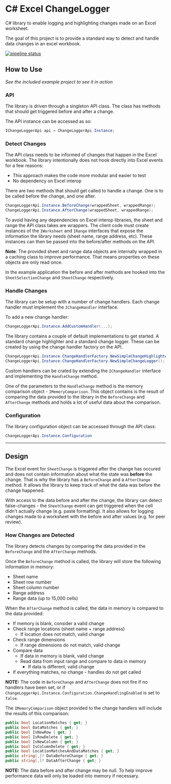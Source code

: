 # C# Excel ChangeLogger

C# library to enable logging and highlighting changes made on an Excel worksheet.

The goal of this project is to provide a standard way to detect and handle data changes in an excel workbook.

[![pipeline status](https://gitlab.com/hectorjsmith/csharp-excel-changelogger/badges/master/pipeline.svg)](https://gitlab.com/hectorjsmith/csharp-excel-changelogger/-/commits/master)

## How to Use

*See the included example project to see it in action*

### API

The library is driven through a singleton API class. The class has methods that should get triggered before and after a change.

The API instance can be accessed as so:

```csharp
IChangeLoggerApi api = ChangeLoggerApi.Instance;
```

### Detect Changes

The API class needs to be informed of changes that happen in the Excel workbook. The library intentionally does not hook directly into Excel events for a few reasons:
- This approach makes the code more modular and easier to test
- No dependency on Excel interop

There are two methods that should get called to handle a change. One is to be called before the change, and one after.

```csharp
ChangeLoggerApi.Instance.BeforeChange(wrappedSheet, wrappedRange);
ChangeLoggerApi.Instance.AfterChange(wrappedSheet, wrappedRange);
```

To avoid having any dependencies on Excel interop libraries, the sheet and range the API class takes are wrappers.
The client code must create instances of the `IWorksheet` and `IRange` interfaces that expose the information the library needs (sheet name, range address, etc).
These instances can then be passed into the before/after methods on the API.

**Note**: The provided sheet and range data objects are internally wrapped in a caching class to improve performance. That means properties on these objects are only read once.

In the example application the before and after methods are hooked into the `SheetSelectionChange` and `SheetChange` respectively.

### Handle Changes

The library can be setup with a number of change handlers. Each change handler must implement the `IChangeHandler` interface.

To add a new change handler:

```csharp
ChangeLoggerApi.Instance.AddCustomHandler(...);
```

The library contains a couple of default implementations to get started. A standard change highlighter and a standard change logger.
These can be created by using the change handler factory on the API.

```csharp
ChangeLoggerApi.Instance.ChangeHandlerFactory.NewSimpleChangeHighlighter(...);
ChangeLoggerApi.Instance.ChangeHandlerFactory.NewSimpleChangeLogger();
```

Custom handlers can be crated by extending the `IChangeHandler` interface and implementing the `HandleChange` method.

One of the parameters to the `HandleChange` method is the memory comparison object - `IMemoryComparison`.
This object contains is the result of comparing the data provided to the library in the `BeforeChange` and `AfterChange` methods and holds a lot of useful data about the comparison.

### Configuration

The library configuration object can be accessed through the API class:

```csharp
ChangeLoggerApi.Instance.Configuration
```

---

## Design

The Excel event for `SheetChange` is triggered after the change has occured and does not contain information about what the state was **before** the change.
That is why the library has a `BeforeChange` and a `AfterChange` method. It allows the library to keep track of what the data was before the change happened.

With access to the data before and after the change, the library can detect false-changes - the `SheetChange` event can get triggered when the cell didn't actually change (e.g. paste formatting).
It also allows for logging changes made to a worksheet with the before and after values (e.g. for peer review).

### How Changes are Detected

The library detects changes by comparing the data provided in the `BeforeChange` and the `AfterChange` methods.

Once the `BeforeChange` method is called, the library will store the following information in memory:
- Sheet name
- Sheet row number
- Sheet column number
- Range address
- Range data (up to 15,000 cells)

When the `AfterChange` method is called, the data in memory is compared to the data provided:

- If memory is blank, consider a valid change
- Check range locations (sheet name + range address)
  - If location does not match, valid change
- Check range dimensions
  - If range dimensions do not match, valid change
- Compare data
  - If data in memory is blank, valid change
  - Read data from input range and compare to data in memory
    - If data is different, valid change
- If everything matches, no change - handles do not get called

**NOTE:** The code in `BeforeChange` and `AfterChange` does not fire if no handlers have been set, or if `ChangeLoggerApi.Instance.Configuration.ChangeHandlingEnabled` is set to `false`.

The `IMemoryComparison` object provided to the change handlers will include the results of this comparison:

```csharp
public bool LocationMatches { get; }
public bool DataMatches { get; }
public bool IsNewRow { get; }
public bool IsRowDelete { get; }
public bool IsNewColumn { get; }
public bool IsColumnDelete { get; }
public bool LocationMatchesAndDataMatches { get; }
public string[,]? DataBeforeChange { get; }
public string[,]? DataAfterChange { get; }
```

**NOTE:** The data before and after change may be null. To help improve performance data will only be loaded into memory if necessary.
